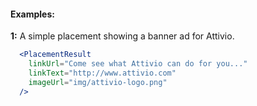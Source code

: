 #### Examples:


__1:__ A simple placement showing a banner ad for Attivio.

```jsx
  <PlacementResult
    linkUrl="Come see what Attivio can do for you..."
    linkText="http://www.attivio.com"
    imageUrl="img/attivio-logo.png"
  />
```
